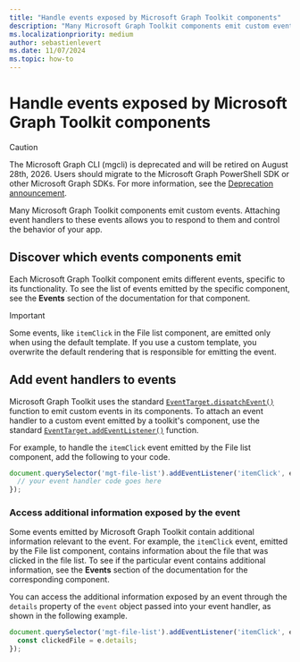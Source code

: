 ```yaml
---
title: "Handle events exposed by Microsoft Graph Toolkit components"
description: "Many Microsoft Graph Toolkit components emit custom events. Attaching event handlers to these events allows you to respond to them and control the behavior of your app."
ms.localizationpriority: medium
author: sebastienlevert
ms.date: 11/07/2024
ms.topic: how-to
---
```


# Handle events exposed by Microsoft Graph Toolkit components

> [!CAUTION]
> The Microsoft Graph CLI (mgcli) is deprecated and will be retired on August 28th, 2026. Users should migrate to the Microsoft Graph PowerShell SDK or other Microsoft Graph SDKs. For more information, see the [Deprecation announcement](https://devblogs.microsoft.com/microsoft365dev/microsoft-graph-cli-retirement/).

Many Microsoft Graph Toolkit components emit custom events. Attaching event handlers to these events allows you to respond to them and control the behavior of your app.

## Discover which events components emit

Each Microsoft Graph Toolkit component emits different events, specific to its functionality. To see the list of events emitted by the specific component, see the **Events** section of the documentation for that component.

> [!IMPORTANT]
> Some events, like `itemClick` in the File list component, are emitted only when using the default template. If you use a custom template, you overwrite the default rendering that is responsible for emitting the event.

## Add event handlers to events

Microsoft Graph Toolkit uses the standard [`EventTarget.dispatchEvent()`](https://developer.mozilla.org/docs/Web/API/EventTarget/dispatchEvent) function to emit custom events in its components. To attach an event handler to a custom event emitted by a toolkit's component, use the standard [`EventTarget.addEventListener()`](https://developer.mozilla.org/docs/Web/API/EventTarget/addEventListener) function.

For example, to handle the `itemClick` event emitted by the File list component, add the following to your code.

```javascript
document.querySelector('mgt-file-list').addEventListener('itemClick', e => {
  // your event handler code goes here
});
```

### Access additional information exposed by the event

Some events emitted by Microsoft Graph Toolkit contain additional information relevant to the event. For example, the `itemClick` event, emitted by the File list component, contains information about the file that was clicked in the file list. To see if the particular event contains additional information, see the **Events** section of the documentation for the corresponding component.

You can access the additional information exposed by an event through the `details` property of the `event` object passed into your event handler, as shown in the following example.

```javascript
document.querySelector('mgt-file-list').addEventListener('itemClick', e => {
  const clickedFile = e.details;
});
```
